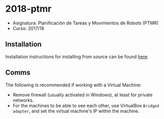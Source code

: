 # 2018-ptmr

- Asignatura: Planificación de Tareas y Movimientos de Robots (PTMR)
- Curso: 2017/18

## Installation

Installation instructions for installing from source can be found [here](doc/2018-ptmr-install.md).

## Comms

The following is recommended if working with a Virtual Machine:
- Remove firewall (usually activated in Windows), at least for private networks.
- For the machines to be able to see each other, use VirtualBox `Bridged adapter`, and set the virtual machine's IP within the machine.
